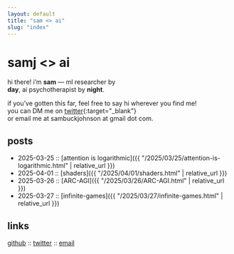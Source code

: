 ```yaml
---
layout: default
title: "sam <> ai"
slug: "index"
---
```


# samj <> ai

hi there! i’m **sam** — ml researcher by  
<b onclick="document.getElementById('darkmode-toggle').click();">day</b>,  ai psychotherapist by <b onclick="document.getElementById('darkmode-toggle').click();">night</b>.

if you’ve gotten this far, feel free to say hi wherever you find me!  
you can DM me on [twitter](https://twitter.com/samlikesphysics){:target="_blank"}  
or email me at sambuckjohnson at gmail dot com.

## posts
- 2025-03-25 :: [attention is logarithmic]({{ "/2025/03/25/attention-is-logarithmic.html" | relative_url }})
- 2025-04-01 ::
[shaders]({{ "/2025/04/01/shaders.html" | relative_url }})
- 2025-03-26 ::
[ARC-AGI]({{ "/2025/03/26/ARC-AGI.html" | relative_url }})
- 2025-03-27 ::
[infinite-games]({{ "/2025/03/27/infinite-games.html" | relative_url }})

## links
[github](https://github.com/samj-ai) ::
[twitter](https://twitter.com/samlikesphysics) ::
[email](mailto:sambuckjohnson@gmail.com)